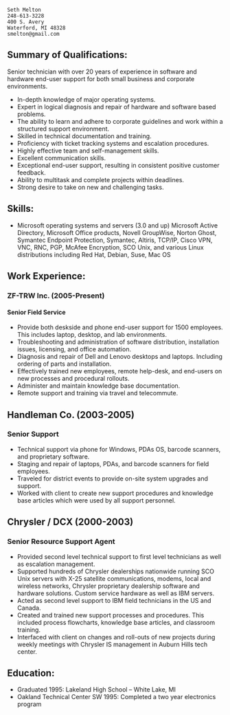 	Seth Melton
	248-613-3228
	400 S. Avery
	Waterford, MI 48328
	smelton@gmail.com

## Summary of Qualifications:
Senior technician with over 20 years of experience in software and hardware end-user support for both small business and corporate environments.
* In-depth knowledge of major operating systems.
* Expert in logical diagnosis and repair of hardware and software based problems.
* The ability to learn and adhere to corporate guidelines and work within a structured
support environment.
* Skilled in technical documentation and training.
* Proficiency with ticket tracking systems and escalation procedures.
* Highly effective team and self-management skills.
* Excellent communication skills.
* Exceptional end-user support, resulting in consistent positive customer feedback.
* Ability to multitask and complete projects within deadlines.
* Strong desire to take on new and challenging tasks.

## Skills:
* Microsoft operating systems and servers (3.0 and up) Microsoft Active Directory, Microsoft Office products, Novell GroupWise, Norton Ghost, Symantec Endpoint Protection, Symantec, Altiris, TCP/IP, Cisco VPN, VNC, RNC, PGP, McAfee Encryption, SCO Unix, and various Linux distributions including Red Hat, Debian, Suse, Mac OS

## Work Experience:
### ZF-TRW Inc. (2005-Present)
#### Senior Field Service
* Provide both deskside and phone end-user support for 1500 employees. This includes
laptop, desktop, and lab environments.
* Troubleshooting and administration of software distribution, installation issues,
licensing, and office automation.
* Diagnosis and repair of Dell and Lenovo desktops and laptops. Including ordering of
parts and installation.
* Effectively trained new employees, remote help-desk, and end-users on new processes
and procedural rollouts.
* Administer and maintain knowledge base documentation.
* Remote support and training via travel and telecommute.

## Handleman Co. (2003-2005)
### Senior Support
* Technical support via phone for Windows, PDAs OS, barcode scanners, and proprietary
software.
* Staging and repair of laptops, PDAs, and barcode scanners for field employees.
* Traveled for district events to provide on-site system upgrades and support.
* Worked with client to create new support procedures and knowledge base articles which
were used by all support personnel.

## Chrysler / DCX (2000-2003)
### Senior Resource Support Agent
* Provided second level technical support to first level technicians as well as escalation
management.
* Supported hundreds of Chrysler dealerships nationwide running SCO Unix servers with
X-25 satellite communications, modems, local and wireless networks, Chrysler
proprietary dealership software and hardware solutions. Custom service hardware as
well as IBM servers.
* Acted as second level support to IBM field technicians in the US and Canada.
* Created and trained new support processes and procedures. This included process
flowcharts, knowledge base articles, and classroom training.
* Interfaced with client on changes and roll-outs of new projects during weekly meetings
with Chrysler IS management in Auburn Hills tech center.

## Education:
* Graduated 1995: Lakeland High School – White Lake, MI
* Oakland Technical Center SW 1995: Completed a two year electronics program